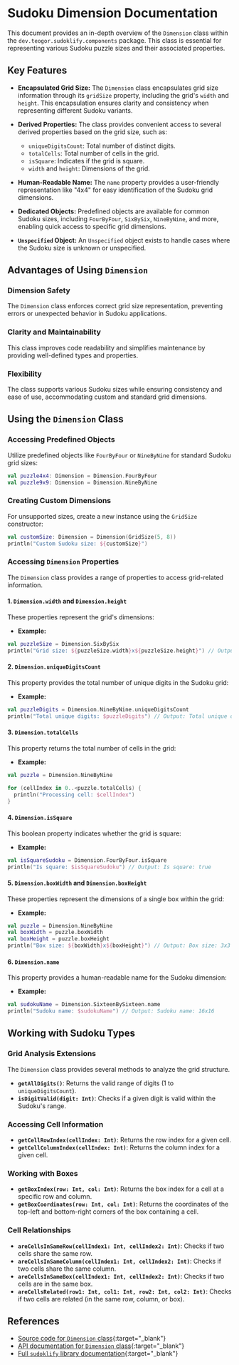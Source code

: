 # Sudoku Dimension Documentation

This document provides an in-depth overview of the `Dimension` class within the
`dev.teogor.sudoklify.components` package. This class is essential for representing various Sudoku
puzzle sizes and their associated properties.

## **Key Features**

- **Encapsulated Grid Size:** The `Dimension` class encapsulates grid size information through its
  `gridSize` property, including the grid's `width` and `height`. This encapsulation ensures clarity
  and consistency when representing different Sudoku variants.

- **Derived Properties:** The class provides convenient access to several derived properties based
  on the grid size, such as:
  - `uniqueDigitsCount`: Total number of distinct digits.
  - `totalCells`: Total number of cells in the grid.
  - `isSquare`: Indicates if the grid is square.
  - `width` and `height`: Dimensions of the grid.

- **Human-Readable Name:** The `name` property provides a user-friendly representation like "4x4"
  for easy identification of the Sudoku grid dimensions.

- **Dedicated Objects:** Predefined objects are available for common Sudoku sizes, including
  `FourByFour`, `SixBySix`, `NineByNine`, and more, enabling quick access to specific grid
  dimensions.

- **`Unspecified` Object:** An `Unspecified` object exists to handle cases where the Sudoku size is
  unknown or unspecified.

## **Advantages of Using `Dimension`**

### **Dimension Safety**

The `Dimension` class enforces correct grid size representation, preventing errors or unexpected
behavior in Sudoku applications.

### **Clarity and Maintainability**

This class improves code readability and simplifies maintenance by providing well-defined types and
properties.

### **Flexibility**

The class supports various Sudoku sizes while ensuring consistency and ease of use, accommodating
custom and standard grid dimensions.

## **Using the `Dimension` Class**

### **Accessing Predefined Objects**

Utilize predefined objects like `FourByFour` or `NineByNine` for standard Sudoku grid sizes:

```kotlin
val puzzle4x4: Dimension = Dimension.FourByFour
val puzzle9x9: Dimension = Dimension.NineByNine
```

### **Creating Custom Dimensions**

For unsupported sizes, create a new instance using the `GridSize` constructor:

```kotlin
val customSize: Dimension = Dimension(GridSize(5, 8))
println("Custom Sudoku size: ${customSize}")
```

### **Accessing `Dimension` Properties**

The `Dimension` class provides a range of properties to access grid-related information.

#### **1. `Dimension.width` and `Dimension.height`**

These properties represent the grid's dimensions:

- **Example:**

```kotlin
val puzzleSize = Dimension.SixBySix
println("Grid size: ${puzzleSize.width}x${puzzleSize.height}") // Output: Grid size: 6x6
```

#### **2. `Dimension.uniqueDigitsCount`**

This property provides the total number of unique digits in the Sudoku grid:

- **Example:**

```kotlin
val puzzleDigits = Dimension.NineByNine.uniqueDigitsCount
println("Total unique digits: $puzzleDigits") // Output: Total unique digits: 81
```

#### **3. `Dimension.totalCells`**

This property returns the total number of cells in the grid:

- **Example:**

```kotlin
val puzzle = Dimension.NineByNine

for (cellIndex in 0..<puzzle.totalCells) {
  println("Processing cell: $cellIndex")
}
```

#### **4. `Dimension.isSquare`**

This boolean property indicates whether the grid is square:

- **Example:**

```kotlin
val isSquareSudoku = Dimension.FourByFour.isSquare
println("Is square: $isSquareSudoku") // Output: Is square: true
```

#### **5. `Dimension.boxWidth` and `Dimension.boxHeight`**

These properties represent the dimensions of a single box within the grid:

- **Example:**

```kotlin
val puzzle = Dimension.NineByNine
val boxWidth = puzzle.boxWidth
val boxHeight = puzzle.boxHeight
println("Box size: ${boxWidth}x${boxHeight}") // Output: Box size: 3x3
```

#### **6. `Dimension.name`**

This property provides a human-readable name for the Sudoku dimension:

- **Example:**

```kotlin
val sudokuName = Dimension.SixteenBySixteen.name
println("Sudoku name: $sudokuName") // Output: Sudoku name: 16x16
```

## **Working with Sudoku Types**

### **Grid Analysis Extensions**

The `Dimension` class provides several methods to analyze the grid structure.

- **`getAllDigits()`**: Returns the valid range of digits (1 to `uniqueDigitsCount`).
- **`isDigitValid(digit: Int)`**: Checks if a given digit is valid within the Sudoku's range.

### **Accessing Cell Information**

- **`getCellRowIndex(cellIndex: Int)`**: Returns the row index for a given cell.
- **`getCellColumnIndex(cellIndex: Int)`**: Returns the column index for a given cell.

### **Working with Boxes**

- **`getBoxIndex(row: Int, col: Int)`**: Returns the box index for a cell at a specific row and
  column.
- **`getBoxCoordinates(row: Int, col: Int)`**: Returns the coordinates of the top-left and
  bottom-right corners of the box containing a cell.

### **Cell Relationships**

- **`areCellsInSameRow(cellIndex1: Int, cellIndex2: Int)`**: Checks if two cells share the same row.
- **`areCellsInSameColumn(cellIndex1: Int, cellIndex2: Int)`**: Checks if two cells share the same
  column.
- **`areCellsInSameBox(cellIndex1: Int, cellIndex2: Int)`**: Checks if two cells are in the same
  box.
- **`areCellsRelated(row1: Int, col1: Int, row2: Int, col2: Int)`**: Checks if two cells are
  related (in the same row, column, or box).

## **References**

* [Source code for `Dimension` class](https://github.com/teogor/sudoklify/blob/main/sudoklify-common/src/main/kotlin/dev/teogor/sudoklify/components/Dimension.kt){:target="_blank"}
* [API documentation for `Dimension` class](../html/sudoklify-common/dev.teogor.sudoklify.components/-dimension/index.html){:target="_blank"}
* [Full `sudoklify` library documentation](../html){:target="_blank"}
